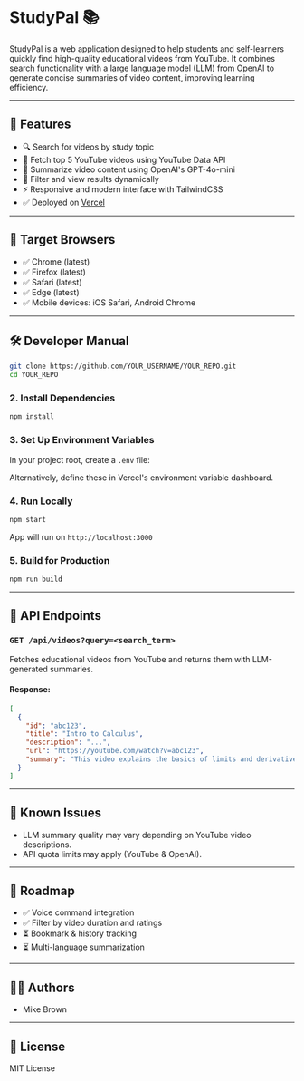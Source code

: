 # StudyPal 📚

StudyPal is a web application designed to help students and self-learners quickly find high-quality educational videos from YouTube. It combines search functionality with a large language model (LLM) from OpenAI to generate concise summaries of video content, improving learning efficiency.

---

## 🌟 Features

- 🔍 Search for videos by study topic
- 🎥 Fetch top 5 YouTube videos using YouTube Data API
- 🤖 Summarize video content using OpenAI's GPT-4o-mini
- 🎯 Filter and view results dynamically
- ⚡ Responsive and modern interface with TailwindCSS
- ✅ Deployed on [Vercel](https://vercel.com)

---

## 📱 Target Browsers

- ✅ Chrome (latest)
- ✅ Firefox (latest)
- ✅ Safari (latest)
- ✅ Edge (latest)
- ✅ Mobile devices: iOS Safari, Android Chrome

---

## 🛠 Developer Manual

```bash
git clone https://github.com/YOUR_USERNAME/YOUR_REPO.git
cd YOUR_REPO
```

### 2. Install Dependencies

```bash
npm install
```

### 3. Set Up Environment Variables

In your project root, create a `.env` file:

Alternatively, define these in Vercel's environment variable dashboard.

### 4. Run Locally

```bash
npm start
```

App will run on `http://localhost:3000`

### 5. Build for Production

```bash
npm run build
```

---

## 🔌 API Endpoints

### `GET /api/videos?query=<search_term>`

Fetches educational videos from YouTube and returns them with LLM-generated summaries.

#### Response:

```json
[
  {
    "id": "abc123",
    "title": "Intro to Calculus",
    "description": "...",
    "url": "https://youtube.com/watch?v=abc123",
    "summary": "This video explains the basics of limits and derivatives..."
  }
]
```

---

## 🐞 Known Issues

- LLM summary quality may vary depending on YouTube video descriptions.
- API quota limits may apply (YouTube & OpenAI).

---

## 🔭 Roadmap

- ✅ Voice command integration
- ✅ Filter by video duration and ratings
- ⏳ Bookmark & history tracking
- ⏳ Multi-language summarization

---

## 👨‍💻 Authors

- Mike Brown

---

## 📄 License

MIT License
